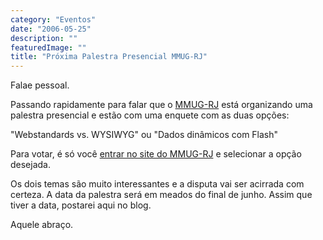 ```yaml
---
category: "Eventos"
date: "2006-05-25"
description: ""
featuredImage: ""
title: "Próxima Palestra Presencial MMUG-RJ"
---
```


Falae pessoal.

Passando rapidamente para falar que o [MMUG-RJ](http://www.mmug-rj.com.br) está organizando uma palestra presencial e estão com uma enquete com as duas opções:

"Webstandards vs. WYSIWYG" ou "Dados dinâmicos com Flash"

Para votar, é só você [entrar no site do MMUG-RJ](http://www.mmug-rj.com.br) e selecionar a opção desejada.

Os dois temas são muito interessantes e a disputa vai ser acirrada com certeza. A data da palestra será em meados do final de junho. Assim que tiver a data, postarei aqui no blog.

Aquele abraço.
